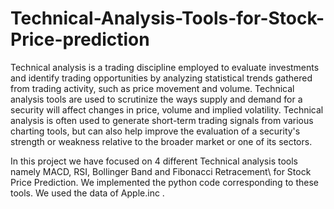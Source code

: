 # Technical-Analysis-Tools-for-Stock-Price-prediction
Technical analysis is a trading discipline employed to evaluate investments and identify 
trading opportunities by analyzing statistical trends gathered from trading activity, 
such as price movement and volume.
Technical analysis tools are used to scrutinize the ways supply and demand for a 
security will affect changes in price, volume and implied volatility. Technical analysis is 
often used to generate short-term trading signals from various charting tools, but can 
also help improve the evaluation of a security's strength or weakness relative to the 
broader market or one of its sectors.

In this project we have focused on 4 different Technical analysis tools namely MACD, RSI, Bollinger Band and Fibonacci Retracement\ for Stock Price Prediction. We implemented the python code corresponding to these tools. We used the data of Apple.inc .
